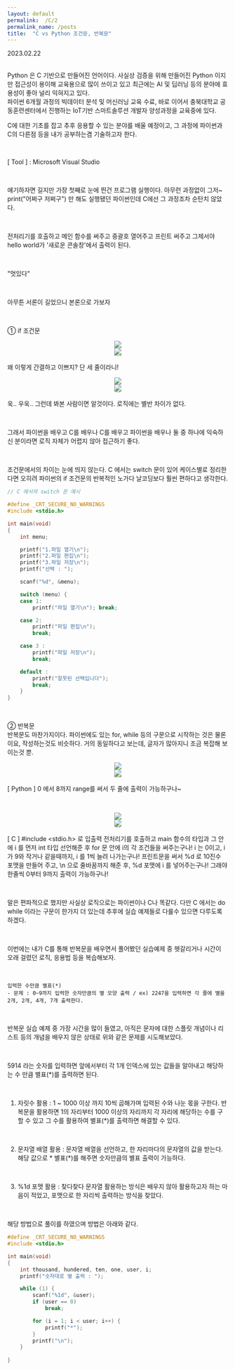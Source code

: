 ```yaml
---
layout: default
permalink:  /C/2
permalink_name: /posts
title:  "C vs Python 조건문, 반복문"
---
```


<!-- **C vs Python 조건문, 반복문** -->



<p style="text-align:right font-weight:bold;">2023.02.22</p>

<br>
Python 은 C 기반으로 만들어진 언어이다.
사실상 검증을 위해 만들어진 Python 이지만
접근성이 용이해 교육용으로 많이 쓰이고 있고
최근에는 AI 및 딥러닝 등의 분야에 효용성이 좋아 널리 익혀지고 있다.

<br>
파이썬 6개월 과정의 빅데이터 분석 및 머신러닝 교육 수료,
바로 이어서 충북대학교 공동훈련센터에서 진행하는
IoT기반 스마트솔루션 개발자 양성과정을 교육중에 있다.

<br>
 
C에 대한 기초를 잡고 추후 응용할 수 있는 분야를 배울 예정이고,
그 과정에 파이썬과 C의 다른점 등을 내가 공부하는겸 기술하고자 한다.

<br>

[ Tool ] : Microsoft Visual Studio

<br>

얘기하자면 길지만 가장 첫째로 눈에 띈건 프로그램 실행이다.
아무런 과정없이 그저~ print("어쩌구 저쩌구") 만 해도 실행됐던 파이썬인데
C에선 그 과정조차 순탄치 않았다.

<br>

전처리기를 호출하고 메인 함수를 써주고 중괄호 열어주고 프린트 써주고
그제서야 hello world가 '새로운 콘솔창'에서 출력이 된다.

<br>

"멋있다"

<br> 

아무튼 서론이 길었으니 본론으로 가보자

<br> 

 
① if 조건문  

<figure style="text-align:center">
<img class="image" src="https://img1.daumcdn.net/thumb/R1280x0/?scode=mtistory2&fname=https%3A%2F%2Fblog.kakaocdn.net%2Fdn%2Fo46Tg%2Fbtr0m59gake%2FCqKMNZdvYQOqVkQqHY5qU1%2Fimg.png">
<br>
<img class="image" src="https://img1.daumcdn.net/thumb/R1280x0/?scode=mtistory2&fname=https%3A%2F%2Fblog.kakaocdn.net%2Fdn%2FmKIOT%2Fbtr0nTU2alY%2FrevyeJ0QKEScfdjQkZqT0K%2Fimg.png">
<figcaption style="font-size:2px;">python 조건문 예시</figcaption>
</figure>
왜 이렇게 간결하고 이쁘지?
단 세 줄이라니!
 
<br>
 
<figure style="text-align:center">
<img class="image" src="https://img1.daumcdn.net/thumb/R1280x0/?scode=mtistory2&fname=https%3A%2F%2Fblog.kakaocdn.net%2Fdn%2Fbm5rFT%2Fbtr0pxwUaXZ%2F80uu2fT8dcsMBqlU7dR5N1%2Fimg.png">
<br>
<img class="image" src="https://img1.daumcdn.net/thumb/R1280x0/?scode=mtistory2&fname=https%3A%2F%2Fblog.kakaocdn.net%2Fdn%2FdHp07E%2Fbtr0rhmMOEg%2FKtNEZYfL8fYvJUYaskfpaK%2Fimg.png">
<figcaption style="font-size:2px;">C 조건문 예시</figcaption>
</figure>
 
욱.. 우욱..
그런데 봐본 사람이면 알것이다.
로직에는 별반 차이가 없다.

<br>

그래서 파이썬을 배우고 C를 배우나
C를 배우고 파이썬을 배우나 둘 중 하나에 익숙하신 분이라면
로직 자체가 어렵지 않아 접근하기 좋다.

<br>

조건문에서의 차이는 눈에 띄지 않는다.
C 에서는 switch 문이 있어 케이스별로 정리한다면
오히려 파이썬의 if 조건문의 반복적인 노가다 날코딩보다 
훨씬 편하다고 생각한다.


 
```c
// C 에서의 switch 문 예시

#define _CRT_SECURE_NO_WARNINGS
#include <stdio.h>

int main(void)
{
	int menu;

	printf("1.파일 열기\n");
	printf("2.파일 편집\n");
	printf("3.파일 저장\n");
	printf("선택 : ");

	scanf("%d", &menu);

	switch (menu) {
	case 1:
		printf("파일 열기\n"); break;

	case 2:
		printf("파일 편집\n");
		break;

	case 3 :
		printf("파일 저장\n");
		break;

	default :
		printf("잘못된 선택입니다");
		break;
	}
}
```

 

<br>

② 반복문  
반복문도 마찬가지이다.
파이썬에도 있는 for, while 등의 구문으로 시작하는 것은 물론이요,
작성하는것도 비슷하다.
거의 동일하다고 보는데, 글자가 많아지니 조금 복잡해 보이는것 뿐.
 
<figure style="text-align:center">
<img class="image" src="https://img1.daumcdn.net/thumb/R1280x0/?scode=mtistory2&fname=https%3A%2F%2Fblog.kakaocdn.net%2Fdn%2Fb45cOb%2Fbtr0r7dbuRU%2F0R7Bf48mbScCkibtKNk4dk%2Fimg.png">
<br>
<img class="image" src="https://img1.daumcdn.net/thumb/R1280x0/?scode=mtistory2&fname=https%3A%2F%2Fblog.kakaocdn.net%2Fdn%2Fb63qhz%2Fbtr0nOe8a9d%2FuYD3pmp3dP7nPER4ZrajY0%2Fimg.png">
<figcaption style="font-size:2px;">Python 반복문 예시</figcaption>
</figure>

[ Python ] 
0 에서 8까지 range를 써서 두 줄에 출력이 가능하구나~
 

<br>

<figure style="text-align:center">
<img class="image" src="https://img1.daumcdn.net/thumb/R1280x0/?scode=mtistory2&fname=https%3A%2F%2Fblog.kakaocdn.net%2Fdn%2FCFbex%2Fbtr0oQjbctv%2F3PwMTPJyg0gSrXZGzV9Bg0%2Fimg.png">
<br>
<img class="image" src="https://img1.daumcdn.net/thumb/R1280x0/?scode=mtistory2&fname=https%3A%2F%2Fblog.kakaocdn.net%2Fdn%2FctUJYA%2Fbtr0qr4hJWD%2FPOIVppmSW6pMIlZqECoFWk%2Fimg.png">
<figcaption style="font-size:2px;">C 반복문 예시</figcaption>
</figure>

[ C ]
#include <stdio.h> 로 입출력 전처리기를 호출하고
main 함수의 타입과 그 안에
i 를 먼저 int 타입 선언해준 후
for 문 안에 i의 각 조건들을 써주는구나!
i 는 0이고, i 가 9와 작거나 같을때까지, i 를 1씩 늘려 나가는구나!
프린트문을 써서 %d 로 10진수 포맷을 만들어 주고,
\n 으로 줄바꿈까지 해준 후, %d 포맷에 i 를 넣어주는구나!
그래야 한줄씩 0부터 9까지 출력이 가능하구나!
 

<br>

 

말은 편파적으로 했지만 사실상 로직으로는 파이썬이나 C나 똑같다.
다만 C 에서는 do while 이라는 구문이 한가지 더 있는데
추후에 실습 예제들로 다룰수 있으면 다루도록 하겠다.

 
<br>
 

 

이번에는 내가 C를 통해 반복문을 배우면서 풀어봤던 실습예제 중
헷갈리거나 시간이 오래 걸렸던 로직, 응용법 등을 복습해보자.

 
<br>
 

 
```
입력한 수만큼 별표(*)
- 문제 : 0~9까지 입력한 숫자만큼의 별 모양 출력 / ex) 2247을 입력하면 각 줄에 별을 2개, 2개, 4개, 7개 출력한다.
```

<br>

반복문 실습 예제 중 가장 시간을 많이 들였고,
아직은 문자에 대한 스플릿 개념이나 리스트 등의 개념을 배우지 않은 상태로
위와 같은 문제를 시도해보았다.

<br>

5914 라는 숫자를 입력하면 앞에서부터 각 1개 인덱스에 있는 값들을 알아내고
해당하는 수 만큼 별표(*)를 출력하면 된다.

<br>
 

1) 자릿수 활용
: 1 ~ 1000 이상 까지 10씩 곱해가며 입력된 수와 나눈 몫을 구한다.
반복문을 활용하면 1의 자리부터 1000 이상의 자리까지 각 자리에 해당하는 수를 구할 수 있고
그 수를 활용하여 별표(*)를 출력하면 해결할 수 있다.

<br>

2) 문자열 배열 활용
: 문자열 배열을 선언하고, 한 자리마다의 문자열의 값을 받는다.
해당 값으로 * 별표(*)를 해주면 숫자만큼의 별표 출력이 가능하다.

<br>

3) %1d 포맷 활용
: 찾다찾다 문자열 활용하는 방식은 배우지 않아 활용하고자 하는 마음이 적었고,
포맷으로 한 자리씩 출력하는 방식을 찾았다.

<br>

해당 방법으로 풀이를 하였으며 방법은 아래와 같다.

 
```c
#define _CRT_SECURE_NO_WARNINGS
#include <stdio.h>

int main(void)
{
	int thousand, hundered, ten, one, user, i;
	printf("숫자대로 별 출력 : ");

	while (1) {
		scanf("%1d", &user);
		if (user == 0)
			break;

		for (i = 1; i < user; i++) {
			printf("*");
		}
		printf("\n");
	}
	
}
```
